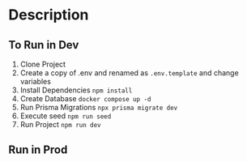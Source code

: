 # Description

## To Run in Dev

1. Clone Project
2. Create a copy of .env and renamed as `.env.template` and change variables
3. Install Dependencies `npm install`
4. Create Database `docker compose up -d`
5. Run Prisma Migrations `npx prisma migrate dev`
6. Execute seed `npm run seed`
7. Run Project `npm run dev`

## Run in Prod
